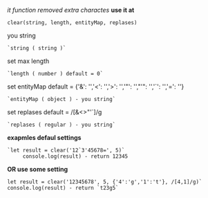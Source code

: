 _it function removed extra charactes_
**use it at**

`clear(string, length, entityMap, replases)`

you string

    `string ( string )`

set max length

    `length ( number ) default = 0`

set entityMap default = {'&': '','<': '','>': '','"': '',"'": '','\`': '','=': ''}

    `entityMap ( object ) - you string`
    
set replases default = /[&<>"'\`]/g

    `replases ( regular ) - you string`
    
**exapmles defaul settings**

    `let result = clear('12`3'45678=', 5)`
         console.log(result) - return 12345

**OR use some setting**

    let result = clear('12345678', 5, {'4':'g','1':'t'}, /[4,1]/g)`
    console.log(result) - return `t23g5`
    

    
